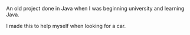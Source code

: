 An old project done in Java when I was beginning university and learning Java.

I made this to help myself when looking for a car.
